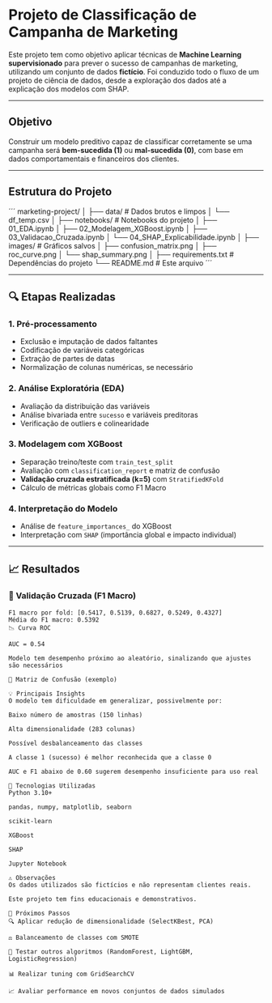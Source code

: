 # Projeto de Classificação de Campanha de Marketing

Este projeto tem como objetivo aplicar técnicas de **Machine Learning supervisionado** para prever o sucesso de campanhas de marketing, utilizando um conjunto de dados **fictício**. Foi conduzido todo o fluxo de um projeto de ciência de dados, desde a exploração dos dados até a explicação dos modelos com SHAP.

---

## Objetivo

Construir um modelo preditivo capaz de classificar corretamente se uma campanha será **bem-sucedida (1)** ou **mal-sucedida (0)**, com base em dados comportamentais e financeiros dos clientes.

---

## Estrutura do Projeto
´´´
marketing-project/
│
├── data/ # Dados brutos e limpos
│ └── df_temp.csv
│
├── notebooks/ # Notebooks do projeto
│ ├── 01_EDA.ipynb
│ ├── 02_Modelagem_XGBoost.ipynb
│ ├── 03_Validacao_Cruzada.ipynb
│ └── 04_SHAP_Explicabilidade.ipynb
│
├── images/ # Gráficos salvos
│ ├── confusion_matrix.png
│ ├── roc_curve.png
│ └── shap_summary.png
│
├── requirements.txt # Dependências do projeto
└── README.md # Este arquivo
´´´

---

## 🔍 Etapas Realizadas

### 1. Pré-processamento
- Exclusão e imputação de dados faltantes
- Codificação de variáveis categóricas
- Extração de partes de datas
- Normalização de colunas numéricas, se necessário

### 2. Análise Exploratória (EDA)
- Avaliação da distribuição das variáveis
- Análise bivariada entre `sucesso` e variáveis preditoras
- Verificação de outliers e colinearidade

### 3. Modelagem com XGBoost
- Separação treino/teste com `train_test_split`
- Avaliação com `classification_report` e matriz de confusão
- **Validação cruzada estratificada (k=5)** com `StratifiedKFold`
- Cálculo de métricas globais como F1 Macro

### 4. Interpretação do Modelo
- Análise de `feature_importances_` do XGBoost
- Interpretação com `SHAP` (importância global e impacto individual)

---

## 📈 Resultados

### 📌 Validação Cruzada (F1 Macro)

```text
F1 macro por fold: [0.5417, 0.5139, 0.6827, 0.5249, 0.4327]
Média do F1 macro: 0.5392
📉 Curva ROC

AUC = 0.54

Modelo tem desempenho próximo ao aleatório, sinalizando que ajustes são necessários

🧾 Matriz de Confusão (exemplo)

💡 Principais Insights
O modelo tem dificuldade em generalizar, possivelmente por:

Baixo número de amostras (150 linhas)

Alta dimensionalidade (283 colunas)

Possível desbalanceamento das classes

A classe 1 (sucesso) é melhor reconhecida que a classe 0

AUC e F1 abaixo de 0.60 sugerem desempenho insuficiente para uso real

🔧 Tecnologias Utilizadas
Python 3.10+

pandas, numpy, matplotlib, seaborn

scikit-learn

XGBoost

SHAP

Jupyter Notebook

⚠️ Observações
Os dados utilizados são fictícios e não representam clientes reais.

Este projeto tem fins educacionais e demonstrativos.

🚀 Próximos Passos
🔍 Aplicar redução de dimensionalidade (SelectKBest, PCA)

⚖️ Balanceamento de classes com SMOTE

🔄 Testar outros algoritmos (RandomForest, LightGBM, LogisticRegression)

📊 Realizar tuning com GridSearchCV

📈 Avaliar performance em novos conjuntos de dados simulados
